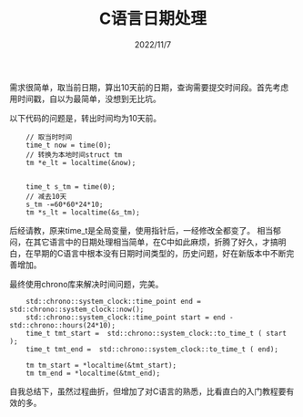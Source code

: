 ﻿---
title: C语言日期处理
date: 2022/11/7
updated: 1970-01-01 08:00:00
tags:
- C
categories: 人到中年学C语言
---
需求很简单，取当前日期，算出10天前的日期，查询需要提交时间段。首先考虑用时间戳，自以为最简单，没想到无比坑。
<!-- more -->
以下代码的问题是，转出时间均为10天前。
```
    // 取当时时间
    time_t now = time(0);
    // 转换为本地时间struct tm
	tm *e_lt = localtime(&now);

    
	time_t s_tm = time(0);
	// 减去10天
	s_tm -=60*60*24*10;
	tm *s_lt = localtime(&s_tm);
```
后经请教，原来time_t是全局变量，使用指针后，一经修改全都变了。
相当郁闷，在其它语言中的日期处理相当简单，在C中如此麻烦，折腾了好久，才搞明白，在早期的C语言中根本没有日期时间类型的，历史问题，好在新版本中不断完善增加。

最终使用chrono库来解决时间问题，完美。
```
    std::chrono::system_clock::time_point end = std::chrono::system_clock::now();
    std::chrono::system_clock::time_point start = end - std::chrono::hours(24*10);
    time_t tmt_start =  std::chrono::system_clock::to_time_t ( start );
    time_t tmt_end =  std::chrono::system_clock::to_time_t ( end);

    tm tm_start = *localtime(&tmt_start);
    tm tm_end = *localtime(&tmt_end);
```
自我总结下，虽然过程曲折，但增加了对C语言的熟悉，比看直白的入门教程要有效的多。
